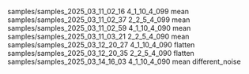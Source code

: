 samples/samples_2025_03_11_02_16 4_1_10_4_099 mean
samples/samples_2025_03_11_02_37 2_2_5_4_099 mean
samples/samples_2025_03_11_02_59 4_1_10_4_090 mean
samples/samples_2025_03_11_03_21 2_2_5_4_090 mean
samples/samples_2025_03_12_20_27 4_1_10_4_090 flatten
samples/samples_2025_03_12_20_35 2_2_5_4_090 flatten
samples/samples_2025_03_14_16_03 4_1_10_4_090 mean different_noise